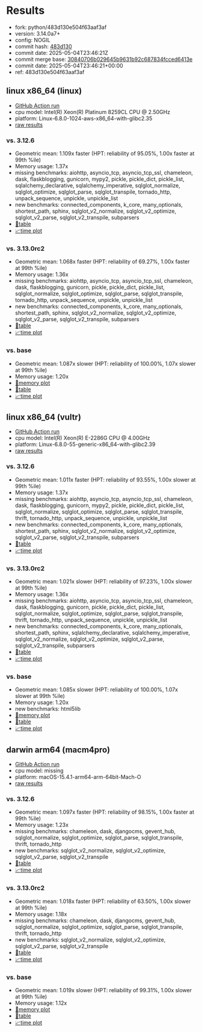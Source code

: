 # Results

- fork: python/483d130e504f63aaf3af
- version: 3.14.0a7+
- config: NOGIL
- commit hash: [483d130](https://github.com/python/cpython/commit/483d130)
- commit date: 2025-05-04T23:46:21Z
- commit merge base: [30840706b029645b9631b92c687834fcced6413e](https://github.com/python/cpython/commit/30840706b029645b9631b92c687834fcced6413e)
- commit date: 2025-05-04T23:46:21+00:00
- ref: 483d130e504f63aaf3af

## linux x86_64 (linux)

- [GitHub Action run](https://github.com/facebookexperimental/free-threading-benchmarking/actions/runs/14826714583)
- cpu model: Intel(R) Xeon(R) Platinum 8259CL CPU @ 2.50GHz
- platform: Linux-6.8.0-1024-aws-x86_64-with-glibc2.35
- [raw results](bm-20250504-linux-x86_64-python-483d130e504f63aaf3af-3.14.0a7%2B-483d130.json)

### vs. 3.12.6

- Geometric mean: 1.109x faster (HPT: reliability of 95.05%, 1.00x faster at 99th %ile)
- Memory usage: 1.37x
- missing benchmarks: aiohttp, asyncio_tcp, asyncio_tcp_ssl, chameleon, dask, flaskblogging, gunicorn, mypy2, pickle, pickle_dict, pickle_list, sqlalchemy_declarative, sqlalchemy_imperative, sqlglot_normalize, sqlglot_optimize, sqlglot_parse, sqlglot_transpile, tornado_http, unpack_sequence, unpickle, unpickle_list
- new benchmarks: connected_components, k_core, many_optionals, shortest_path, sphinx, sqlglot_v2_normalize, sqlglot_v2_optimize, sqlglot_v2_parse, sqlglot_v2_transpile, subparsers
- [📄table](bm-20250504-linux-x86_64-python-483d130e504f63aaf3af-3.14.0a7%2B-483d130-vs-3.12.6.md)
- [📈time plot](bm-20250504-linux-x86_64-python-483d130e504f63aaf3af-3.14.0a7%2B-483d130-vs-3.12.6.svg)

### vs. 3.13.0rc2

- Geometric mean: 1.068x faster (HPT: reliability of 69.27%, 1.00x faster at 99th %ile)
- Memory usage: 1.36x
- missing benchmarks: aiohttp, asyncio_tcp, asyncio_tcp_ssl, chameleon, dask, flaskblogging, gunicorn, pickle, pickle_dict, pickle_list, sqlglot_normalize, sqlglot_optimize, sqlglot_parse, sqlglot_transpile, tornado_http, unpack_sequence, unpickle, unpickle_list
- new benchmarks: connected_components, k_core, many_optionals, shortest_path, sphinx, sqlglot_v2_normalize, sqlglot_v2_optimize, sqlglot_v2_parse, sqlglot_v2_transpile, subparsers
- [📄table](bm-20250504-linux-x86_64-python-483d130e504f63aaf3af-3.14.0a7%2B-483d130-vs-3.13.0rc2.md)
- [📈time plot](bm-20250504-linux-x86_64-python-483d130e504f63aaf3af-3.14.0a7%2B-483d130-vs-3.13.0rc2.svg)

### vs. base

- Geometric mean: 1.087x slower (HPT: reliability of 100.00%, 1.07x slower at 99th %ile)
- Memory usage: 1.20x
- [🧠memory plot](bm-20250504-linux-x86_64-python-483d130e504f63aaf3af-3.14.0a7%2B-483d130-vs-base-mem.svg)
- [📄table](bm-20250504-linux-x86_64-python-483d130e504f63aaf3af-3.14.0a7%2B-483d130-vs-base.md)
- [📈time plot](bm-20250504-linux-x86_64-python-483d130e504f63aaf3af-3.14.0a7%2B-483d130-vs-base.svg)

## linux x86_64 (vultr)

- [GitHub Action run](https://github.com/facebookexperimental/free-threading-benchmarking/actions/runs/14826714583)
- cpu model: Intel(R) Xeon(R) E-2286G CPU @ 4.00GHz
- platform: Linux-6.8.0-55-generic-x86_64-with-glibc2.39
- [raw results](bm-20250504-vultr-x86_64-python-483d130e504f63aaf3af-3.14.0a7%2B-483d130.json)

### vs. 3.12.6

- Geometric mean: 1.011x faster (HPT: reliability of 93.55%, 1.00x slower at 99th %ile)
- Memory usage: 1.37x
- missing benchmarks: aiohttp, asyncio_tcp, asyncio_tcp_ssl, chameleon, dask, flaskblogging, gunicorn, mypy2, pickle, pickle_dict, pickle_list, sqlglot_normalize, sqlglot_optimize, sqlglot_parse, sqlglot_transpile, thrift, tornado_http, unpack_sequence, unpickle, unpickle_list
- new benchmarks: connected_components, k_core, many_optionals, shortest_path, sphinx, sqlglot_v2_normalize, sqlglot_v2_optimize, sqlglot_v2_parse, sqlglot_v2_transpile, subparsers
- [📄table](bm-20250504-vultr-x86_64-python-483d130e504f63aaf3af-3.14.0a7%2B-483d130-vs-3.12.6.md)
- [📈time plot](bm-20250504-vultr-x86_64-python-483d130e504f63aaf3af-3.14.0a7%2B-483d130-vs-3.12.6.svg)

### vs. 3.13.0rc2

- Geometric mean: 1.021x slower (HPT: reliability of 97.23%, 1.00x slower at 99th %ile)
- Memory usage: 1.36x
- missing benchmarks: aiohttp, asyncio_tcp, asyncio_tcp_ssl, chameleon, dask, flaskblogging, gunicorn, pickle, pickle_dict, pickle_list, sqlglot_normalize, sqlglot_optimize, sqlglot_parse, sqlglot_transpile, thrift, tornado_http, unpack_sequence, unpickle, unpickle_list
- new benchmarks: connected_components, k_core, many_optionals, shortest_path, sphinx, sqlalchemy_declarative, sqlalchemy_imperative, sqlglot_v2_normalize, sqlglot_v2_optimize, sqlglot_v2_parse, sqlglot_v2_transpile, subparsers
- [📄table](bm-20250504-vultr-x86_64-python-483d130e504f63aaf3af-3.14.0a7%2B-483d130-vs-3.13.0rc2.md)
- [📈time plot](bm-20250504-vultr-x86_64-python-483d130e504f63aaf3af-3.14.0a7%2B-483d130-vs-3.13.0rc2.svg)

### vs. base

- Geometric mean: 1.085x slower (HPT: reliability of 100.00%, 1.07x slower at 99th %ile)
- Memory usage: 1.20x
- new benchmarks: html5lib
- [🧠memory plot](bm-20250504-vultr-x86_64-python-483d130e504f63aaf3af-3.14.0a7%2B-483d130-vs-base-mem.svg)
- [📄table](bm-20250504-vultr-x86_64-python-483d130e504f63aaf3af-3.14.0a7%2B-483d130-vs-base.md)
- [📈time plot](bm-20250504-vultr-x86_64-python-483d130e504f63aaf3af-3.14.0a7%2B-483d130-vs-base.svg)

## darwin arm64 (macm4pro)

- [GitHub Action run](https://github.com/facebookexperimental/free-threading-benchmarking/actions/runs/14826714583)
- cpu model: missing
- platform: macOS-15.4.1-arm64-arm-64bit-Mach-O
- [raw results](bm-20250504-macm4pro-arm64-python-483d130e504f63aaf3af-3.14.0a7%2B-483d130.json)

### vs. 3.12.6

- Geometric mean: 1.097x faster (HPT: reliability of 98.15%, 1.00x faster at 99th %ile)
- Memory usage: 1.23x
- missing benchmarks: chameleon, dask, djangocms, gevent_hub, sqlglot_normalize, sqlglot_optimize, sqlglot_parse, sqlglot_transpile, thrift, tornado_http
- new benchmarks: sqlglot_v2_normalize, sqlglot_v2_optimize, sqlglot_v2_parse, sqlglot_v2_transpile
- [📄table](bm-20250504-macm4pro-arm64-python-483d130e504f63aaf3af-3.14.0a7%2B-483d130-vs-3.12.6.md)
- [📈time plot](bm-20250504-macm4pro-arm64-python-483d130e504f63aaf3af-3.14.0a7%2B-483d130-vs-3.12.6.svg)

### vs. 3.13.0rc2

- Geometric mean: 1.018x faster (HPT: reliability of 63.50%, 1.00x slower at 99th %ile)
- Memory usage: 1.18x
- missing benchmarks: chameleon, dask, djangocms, gevent_hub, sqlglot_normalize, sqlglot_optimize, sqlglot_parse, sqlglot_transpile, thrift, tornado_http
- new benchmarks: sqlglot_v2_normalize, sqlglot_v2_optimize, sqlglot_v2_parse, sqlglot_v2_transpile
- [📄table](bm-20250504-macm4pro-arm64-python-483d130e504f63aaf3af-3.14.0a7%2B-483d130-vs-3.13.0rc2.md)
- [📈time plot](bm-20250504-macm4pro-arm64-python-483d130e504f63aaf3af-3.14.0a7%2B-483d130-vs-3.13.0rc2.svg)

### vs. base

- Geometric mean: 1.019x slower (HPT: reliability of 99.31%, 1.00x slower at 99th %ile)
- Memory usage: 1.12x
- [🧠memory plot](bm-20250504-macm4pro-arm64-python-483d130e504f63aaf3af-3.14.0a7%2B-483d130-vs-base-mem.svg)
- [📄table](bm-20250504-macm4pro-arm64-python-483d130e504f63aaf3af-3.14.0a7%2B-483d130-vs-base.md)
- [📈time plot](bm-20250504-macm4pro-arm64-python-483d130e504f63aaf3af-3.14.0a7%2B-483d130-vs-base.svg)

